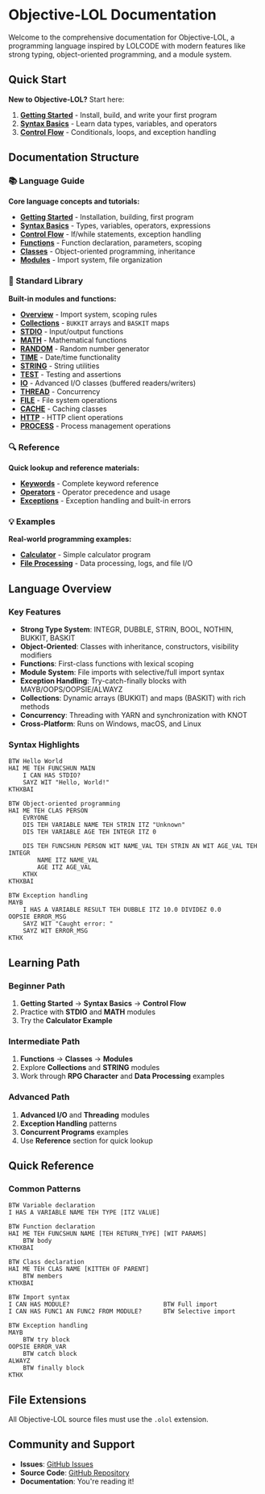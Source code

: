 # Objective-LOL Documentation

Welcome to the comprehensive documentation for Objective-LOL, a programming language inspired by LOLCODE with modern features like strong typing, object-oriented programming, and a module system.

## Quick Start

**New to Objective-LOL?** Start here:

1. [**Getting Started**](language-guide/getting-started.md) - Install, build, and write your first program
2. [**Syntax Basics**](language-guide/syntax-basics.md) - Learn data types, variables, and operators
3. [**Control Flow**](language-guide/control-flow.md) - Conditionals, loops, and exception handling

## Documentation Structure

### 📚 Language Guide

**Core language concepts and tutorials:**

- [**Getting Started**](language-guide/getting-started.md) - Installation, building, first program
- [**Syntax Basics**](language-guide/syntax-basics.md) - Types, variables, operators, expressions
- [**Control Flow**](language-guide/control-flow.md) - If/while statements, exception handling
- [**Functions**](language-guide/functions.md) - Function declaration, parameters, scoping
- [**Classes**](language-guide/classes.md) - Object-oriented programming, inheritance
- [**Modules**](language-guide/modules.md) - Import system, file organization

### 📖 Standard Library

**Built-in modules and functions:**

- [**Overview**](standard-library/overview.md) - Import system, scoping rules
- [**Collections**](standard-library/collections.md) - `BUKKIT` arrays and `BASKIT` maps
- [**STDIO**](standard-library/stdio.md) - Input/output functions
- [**MATH**](standard-library/math.md) - Mathematical functions
- [**RANDOM**](standard-library/random.md) - Random number generator
- [**TIME**](standard-library/time.md) - Date/time functionality
- [**STRING**](standard-library/string.md) - String utilities
- [**TEST**](standard-library/test.md) - Testing and assertions
- [**IO**](standard-library/io.md) - Advanced I/O classes (buffered readers/writers)
- [**THREAD**](standard-library/threading.md) - Concurrency
- [**FILE**](standard-library/file.md) - File system operations
- [**CACHE**](standard-library/cache.md) - Caching classes
- [**HTTP**](standard-library/http.md) - HTTP client operations
- [**PROCESS**](standard-library/process.md) - Process management operations

### 🔍 Reference

**Quick lookup and reference materials:**

- [**Keywords**](reference/keywords.md) - Complete keyword reference
- [**Operators**](reference/operators.md) - Operator precedence and usage
- [**Exceptions**](reference/exceptions.md) - Exception handling and built-in errors

### 💡 Examples

**Real-world programming examples:**

- [**Calculator**](examples/calculator.md) - Simple calculator program
- [**File Processing**](examples/file-processing.md) - Data processing, logs, and file I/O

## Language Overview

### Key Features

- **Strong Type System**: INTEGR, DUBBLE, STRIN, BOOL, NOTHIN, BUKKIT, BASKIT
- **Object-Oriented**: Classes with inheritance, constructors, visibility modifiers
- **Functions**: First-class functions with lexical scoping
- **Module System**: File imports with selective/full import syntax
- **Exception Handling**: Try-catch-finally blocks with MAYB/OOPS/OOPSIE/ALWAYZ
- **Collections**: Dynamic arrays (BUKKIT) and maps (BASKIT) with rich methods
- **Concurrency**: Threading with YARN and synchronization with KNOT
- **Cross-Platform**: Runs on Windows, macOS, and Linux

### Syntax Highlights

```lol
BTW Hello World
HAI ME TEH FUNCSHUN MAIN
    I CAN HAS STDIO?
    SAYZ WIT "Hello, World!"
KTHXBAI
```

```lol
BTW Object-oriented programming
HAI ME TEH CLAS PERSON
    EVRYONE
    DIS TEH VARIABLE NAME TEH STRIN ITZ "Unknown"
    DIS TEH VARIABLE AGE TEH INTEGR ITZ 0

    DIS TEH FUNCSHUN PERSON WIT NAME_VAL TEH STRIN AN WIT AGE_VAL TEH INTEGR
        NAME ITZ NAME_VAL
        AGE ITZ AGE_VAL
    KTHX
KTHXBAI
```

```lol
BTW Exception handling
MAYB
    I HAS A VARIABLE RESULT TEH DUBBLE ITZ 10.0 DIVIDEZ 0.0
OOPSIE ERROR_MSG
    SAYZ WIT "Caught error: "
    SAYZ WIT ERROR_MSG
KTHX
```

## Learning Path

### Beginner Path
1. **Getting Started** → **Syntax Basics** → **Control Flow**
2. Practice with **STDIO** and **MATH** modules
3. Try the **Calculator Example**

### Intermediate Path
1. **Functions** → **Classes** → **Modules**
2. Explore **Collections** and **STRING** modules
3. Work through **RPG Character** and **Data Processing** examples

### Advanced Path
1. **Advanced I/O** and **Threading** modules
2. **Exception Handling** patterns
3. **Concurrent Programs** examples
4. Use **Reference** section for quick lookup

## Quick Reference

### Common Patterns

```lol
BTW Variable declaration
I HAS A VARIABLE NAME TEH TYPE [ITZ VALUE]

BTW Function declaration
HAI ME TEH FUNCSHUN NAME [TEH RETURN_TYPE] [WIT PARAMS]
    BTW body
KTHXBAI

BTW Class declaration
HAI ME TEH CLAS NAME [KITTEH OF PARENT]
    BTW members
KTHXBAI

BTW Import syntax
I CAN HAS MODULE?                          BTW Full import
I CAN HAS FUNC1 AN FUNC2 FROM MODULE?      BTW Selective import

BTW Exception handling
MAYB
    BTW try block
OOPSIE ERROR_VAR
    BTW catch block
ALWAYZ
    BTW finally block
KTHX
```

## File Extensions

All Objective-LOL source files must use the `.olol` extension.

## Community and Support

- **Issues**: [GitHub Issues](https://github.com/bjia56/objective-lol/issues)
- **Source Code**: [GitHub Repository](https://github.com/bjia56/objective-lol)
- **Documentation**: You're reading it!
